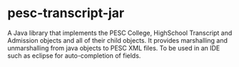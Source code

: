 # pesc-transcript-jar
A Java library that implements the PESC College, HighSchool Transcript and Admission objects and all of their child objects. It provides marshalling and unmarshalling from java objects to PESC XML files. To be used in an IDE such as eclipse for auto-completion of fields.
